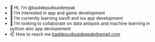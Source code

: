 - 👋 Hi, I’m @baddepudisaideepak
- 👀 I’m interested in app and game development
- 🌱 I’m currently learning swuft and ios app development 
- 💞️ I’m looking to collaborate on data anlaysis and machine learning in python also app devlopement
- 📫 How to reach me baddepudisaideepak@gmail.com

<!---
baddepudisaideepak/baddepudisaideepak is a ✨ special ✨ repository because its `README.md` (this file) appears on your GitHub profile.
You can click the Preview link to take a look at your changes.
--->
